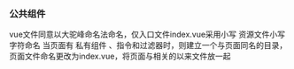 ###	公共组件
vue文件同意以大驼峰命名法命名，仅入口文件index.vue采用小写
资源文件小写字符命名
当页面有 私有组件 、指令和过滤器时，则建立一个与页面同名的目录，页面文件命名更改为index.vue，将页面与相关的以来文件放一起